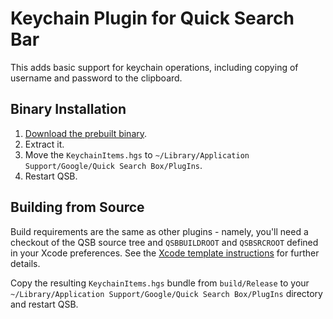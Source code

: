 Keychain Plugin for Quick Search Bar
====================================

This adds basic support for keychain operations, including copying of username and
password to the clipboard.

Binary Installation
-------------------

1. <a href="http://cloud.github.com/downloads/dwalters/qsb-mac-keychain-plugin/KeychainItems-0.1.zip">Download the prebuilt binary</a>.
2. Extract it.
3. Move the `KeychainItems.hgs` to `~/Library/Application Support/Google/Quick Search Box/PlugIns`.
4. Restart QSB.

Building from Source
--------------------

Build requirements are the same as other plugins - namely, you'll need a checkout of the QSB source tree and `QSBBUILDROOT` and `QSBSRCROOT` defined in your Xcode preferences.  See the [Xcode template instructions](http://qsb-mac.googlecode.com/svn/trunk/QuickSearchBox/QSB/SDK/Templates/QSBPlugin/README.txt) for further details.

Copy the resulting `KeychainItems.hgs` bundle from `build/Release` to your `~/Library/Application Support/Google/Quick Search Box/PlugIns` directory and restart QSB.
